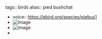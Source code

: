 tags:: birds
alias:: pied bushchat

- voice:: https://ebird.org/species/piebus1
- ![image](https://ipfs.io/ipfs/QmXWfV7UWRra5d9KCxerrrTKF3b1mC43mAo6YxFthY5ZJJ)
- ![image](https://ipfs.io/ipfs/QmRQexh5KoughDAsVsFxAPhsps87mrav1ob7xopUVxPAoE)
-